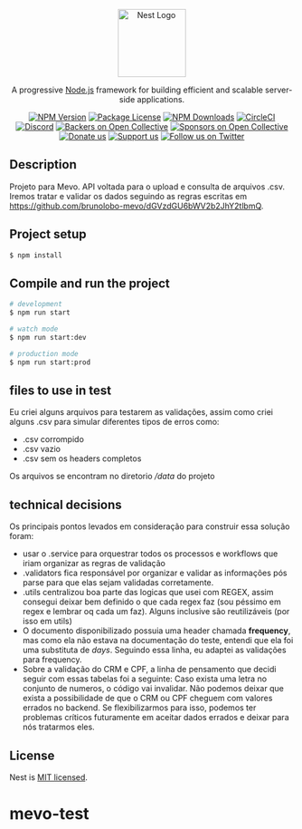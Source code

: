 <p align="center">
  <a href="http://nestjs.com/" target="blank"><img src="https://nestjs.com/img/logo-small.svg" width="120" alt="Nest Logo" /></a>
</p>

[circleci-image]: https://img.shields.io/circleci/build/github/nestjs/nest/master?token=abc123def456
[circleci-url]: https://circleci.com/gh/nestjs/nest

  <p align="center">A progressive <a href="http://nodejs.org" target="_blank">Node.js</a> framework for building efficient and scalable server-side applications.</p>
    <p align="center">
<a href="https://www.npmjs.com/~nestjscore" target="_blank"><img src="https://img.shields.io/npm/v/@nestjs/core.svg" alt="NPM Version" /></a>
<a href="https://www.npmjs.com/~nestjscore" target="_blank"><img src="https://img.shields.io/npm/l/@nestjs/core.svg" alt="Package License" /></a>
<a href="https://www.npmjs.com/~nestjscore" target="_blank"><img src="https://img.shields.io/npm/dm/@nestjs/common.svg" alt="NPM Downloads" /></a>
<a href="https://circleci.com/gh/nestjs/nest" target="_blank"><img src="https://img.shields.io/circleci/build/github/nestjs/nest/master" alt="CircleCI" /></a>
<a href="https://discord.gg/G7Qnnhy" target="_blank"><img src="https://img.shields.io/badge/discord-online-brightgreen.svg" alt="Discord"/></a>
<a href="https://opencollective.com/nest#backer" target="_blank"><img src="https://opencollective.com/nest/backers/badge.svg" alt="Backers on Open Collective" /></a>
<a href="https://opencollective.com/nest#sponsor" target="_blank"><img src="https://opencollective.com/nest/sponsors/badge.svg" alt="Sponsors on Open Collective" /></a>
  <a href="https://paypal.me/kamilmysliwiec" target="_blank"><img src="https://img.shields.io/badge/Donate-PayPal-ff3f59.svg" alt="Donate us"/></a>
    <a href="https://opencollective.com/nest#sponsor"  target="_blank"><img src="https://img.shields.io/badge/Support%20us-Open%20Collective-41B883.svg" alt="Support us"></a>
  <a href="https://twitter.com/nestframework" target="_blank"><img src="https://img.shields.io/twitter/follow/nestframework.svg?style=social&label=Follow" alt="Follow us on Twitter"></a>
</p>
  <!--[![Backers on Open Collective](https://opencollective.com/nest/backers/badge.svg)](https://opencollective.com/nest#backer)
  [![Sponsors on Open Collective](https://opencollective.com/nest/sponsors/badge.svg)](https://opencollective.com/nest#sponsor)-->

## Description

Projeto para Mevo. API voltada para o upload e consulta de arquivos .csv. Iremos tratar e validar os dados seguindo as regras escritas em https://github.com/brunolobo-mevo/dGVzdGU6bWV2b2JhY2tlbmQ.

## Project setup

```bash
$ npm install
```

## Compile and run the project

```bash
# development
$ npm run start

# watch mode
$ npm run start:dev

# production mode
$ npm run start:prod
```
## files to use in test
Eu criei alguns arquivos para testarem as validações, assim como criei alguns .csv para simular diferentes tipos de erros como:
  - .csv corrompido
  - .csv vazio
  - .csv sem os headers completos

Os arquivos se encontram no diretorio <i>/data</i> do projeto

## technical decisions
Os principais pontos levados em consideração para construir essa solução foram:
  - usar o .service para orquestrar todos os processos e workflows que iriam organizar as regras de validação
  - .validators fica responsável por organizar e validar as informações pós parse para que elas sejam validadas corretamente.
  - .utils centralizou boa parte das logicas que usei com REGEX, assim consegui deixar bem definido o que cada regex faz (sou péssimo em regex e lembrar oq cada um faz). Alguns inclusive são reutilizáveis (por isso em utils)
  - O documento disponibilizado possuia uma header chamada <strong>frequency</strong>, mas como ela não estava na documentação do teste, entendi que ela foi uma substituta de <i>days</i>. Seguindo essa linha, eu adaptei as validações para frequency.
  - Sobre a validação do CRM e CPF, a linha de pensamento que decidi seguir com essas tabelas foi a seguinte: Caso exista uma letra no conjunto de numeros, o código vai invalidar. Não podemos deixar que exista a possibilidade de que o CRM ou CPF cheguem com valores errados no backend. Se flexibilizarmos para isso, podemos ter problemas críticos futuramente em aceitar dados errados e deixar para nós tratarmos eles.

## License

Nest is [MIT licensed](https://github.com/nestjs/nest/blob/master/LICENSE).
# mevo-test
